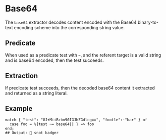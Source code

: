 # Base64

The `base64` extractor decodes content encoded with the Base64 binary-to-text encoding scheme into the corresponding string value.

## Predicate

When used as a predicate test with `~`, and the referent target is a valid string and is base64 encoded, then the test succeeds.

## Extraction

If predicate test succeeds, then the decoded base64 content it extracted and returned as a string literal.

## Example

```tremor
match { "test": "8J+MiiBzbm90IGJhZGdlcg==", "footle":·"bar" } of
  case foo = %{test ~= base64|| } => foo
end;
## Output: 🌊 snot badger
```
